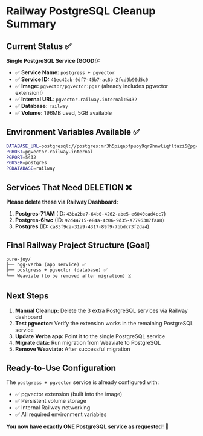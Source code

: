 # Railway PostgreSQL Cleanup Summary

## Current Status ✅

**Single PostgreSQL Service (GOOD!):**
- ✅ **Service Name:** `postgress + pgvector`
- ✅ **Service ID:** `41ec42ab-0df7-45b7-ac8b-2fcd9b90d5c0`
- ✅ **Image:** `pgvector/pgvector:pg17` (already includes pgvector extension!)
- ✅ **Internal URL:** `pgvector.railway.internal:5432`
- ✅ **Database:** `railway`
- ✅ **Volume:** 196MB used, 5GB available

## Environment Variables Available ✅

```bash
DATABASE_URL=postgresql://postgres:mr3h5piqapfpuoy9qr9hnwliqfltazi5@pgvector.railway.internal:5432/railway
PGHOST=pgvector.railway.internal
PGPORT=5432
PGUSER=postgres
PGDATABASE=railway
```

## Services That Need DELETION ❌

**Please delete these via Railway Dashboard:**

1. **Postgres-71AM** (ID: `43ba2ba7-64b0-4262-abe5-e6040cad4cc7`)
2. **Postgres-6lwc** (ID: `92d44715-e84a-4c06-9d35-a7796387faa8`) 
3. **Postgres** (ID: `ca83f9ca-31a9-4317-89f9-7bbdc73f2da4`)

## Final Railway Project Structure (Goal)

```
pure-joy/
├── hgg-verba (app service) ✅
├── postgress + pgvector (database) ✅  
└── Weaviate (to be removed after migration) ⏳
```

## Next Steps

1. **Manual Cleanup:** Delete the 3 extra PostgreSQL services via Railway dashboard
2. **Test pgvector:** Verify the extension works in the remaining PostgreSQL service  
3. **Update Verba app:** Point it to the single PostgreSQL service
4. **Migrate data:** Run migration from Weaviate to PostgreSQL
5. **Remove Weaviate:** After successful migration

## Ready-to-Use Configuration

The `postgress + pgvector` service is already configured with:
- ✅ pgvector extension (built into the image)
- ✅ Persistent volume storage  
- ✅ Internal Railway networking
- ✅ All required environment variables

**You now have exactly ONE PostgreSQL service as requested!** 🎉